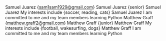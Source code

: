 Samuel Juarez {sam1sam1929@gmail.com}
Samuel Juarez {senior}
Samuel Juarez My interests include {soccer, reading, cats}
Samuel Juarez I am committed to me and my team members learning Python
Matthew Graff {matthew.graff2@gmail.com}
Matthew Graff {junior}
Matthew Graff My interests include {football, wakesurfing, dogs}
Matthew Graff I am committed to me and my team members learning Python
